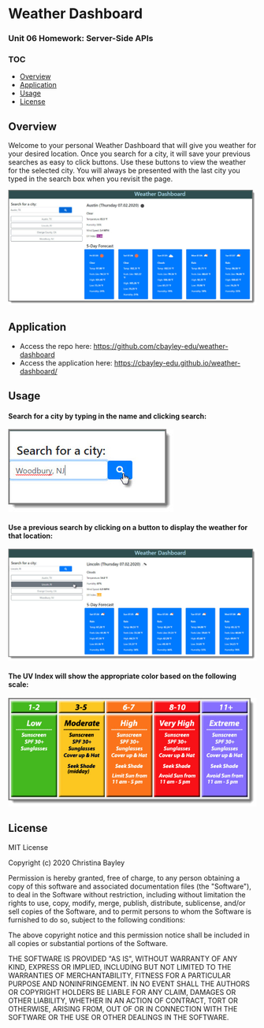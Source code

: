 # Weather Dashboard 
### Unit 06 Homework: Server-Side APIs

### TOC
* [Overview](#overview)
* [Application](#application)
* [Usage](#usage)
* [License](#license)

## Overview
Welcome to your personal Weather Dashboard that will give you weather for your desired location. Once you search for a city, it will save your previous searches as easy to click buttons. Use these buttons to view the weather for the selected city. You will always be presented with the last city you typed in the search box when you revisit the page.

   ![weather dashboard](./assets/imgs/weather-dashboard.jpg)

## Application
* Access the repo here: https://github.com/cbayley-edu/weather-dashboard
* Access the application here: https://cbayley-edu.github.io/weather-dashboard/

## Usage

#### Search for a city by typing in the name and clicking search:
   ![city search](./assets/imgs/city-search.jpg)

#### Use a previous search by clicking on a button to display the weather for that location:
   ![previous city search](./assets/imgs/view-previous-search.jpg)

#### The UV Index will show the appropriate color based on the following scale:
   ![uv index scale](./assets/imgs/uv-index-desc.jpg)

## License
MIT License

Copyright (c) 2020 Christina Bayley

Permission is hereby granted, free of charge, to any person obtaining a copy
of this software and associated documentation files (the "Software"), to deal
in the Software without restriction, including without limitation the rights
to use, copy, modify, merge, publish, distribute, sublicense, and/or sell
copies of the Software, and to permit persons to whom the Software is
furnished to do so, subject to the following conditions:

The above copyright notice and this permission notice shall be included in all
copies or substantial portions of the Software.

THE SOFTWARE IS PROVIDED "AS IS", WITHOUT WARRANTY OF ANY KIND, EXPRESS OR
IMPLIED, INCLUDING BUT NOT LIMITED TO THE WARRANTIES OF MERCHANTABILITY,
FITNESS FOR A PARTICULAR PURPOSE AND NONINFRINGEMENT. IN NO EVENT SHALL THE
AUTHORS OR COPYRIGHT HOLDERS BE LIABLE FOR ANY CLAIM, DAMAGES OR OTHER
LIABILITY, WHETHER IN AN ACTION OF CONTRACT, TORT OR OTHERWISE, ARISING FROM,
OUT OF OR IN CONNECTION WITH THE SOFTWARE OR THE USE OR OTHER DEALINGS IN THE
SOFTWARE.